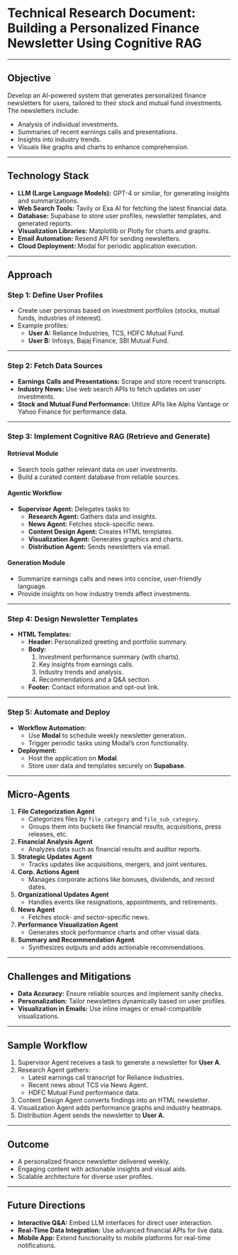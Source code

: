 # Technical Research Document: Building a Personalized Finance Newsletter Using Cognitive RAG

---

## **Objective**

Develop an AI-powered system that generates personalized finance newsletters for users, tailored to their stock and mutual fund investments. The newsletters include:

- Analysis of individual investments.
- Summaries of recent earnings calls and presentations.
- Insights into industry trends.
- Visuals like graphs and charts to enhance comprehension.

---

## **Technology Stack**

- **LLM (Large Language Models):** GPT-4 or similar, for generating insights and summarizations.
- **Web Search Tools:** Tavily or Exa AI for fetching the latest financial data.
- **Database:** Supabase to store user profiles, newsletter templates, and generated reports.
- **Visualization Libraries:** Matplotlib or Plotly for charts and graphs.
- **Email Automation:** Resend API for sending newsletters.
- **Cloud Deployment:** Modal for periodic application execution.

---

## **Approach**

### **Step 1: Define User Profiles**
- Create user personas based on investment portfolios (stocks, mutual funds, industries of interest).
- Example profiles:
  - **User A:** Reliance Industries, TCS, HDFC Mutual Fund.
  - **User B:** Infosys, Bajaj Finance, SBI Mutual Fund.

---

### **Step 2: Fetch Data Sources**
- **Earnings Calls and Presentations:** Scrape and store recent transcripts.
- **Industry News:** Use web search APIs to fetch updates on user investments.
- **Stock and Mutual Fund Performance:** Utilize APIs like Alpha Vantage or Yahoo Finance for performance data.

---

### **Step 3: Implement Cognitive RAG (Retrieve and Generate)**

#### **Retrieval Module**
- Search tools gather relevant data on user investments.
- Build a curated content database from reliable sources.

#### **Agentic Workflow**
- **Supervisor Agent:** Delegates tasks to:
  - **Research Agent:** Gathers data and insights.
  - **News Agent:** Fetches stock-specific news.
  - **Content Design Agent:** Creates HTML templates.
  - **Visualization Agent:** Generates graphics and charts.
  - **Distribution Agent:** Sends newsletters via email.

#### **Generation Module**
- Summarize earnings calls and news into concise, user-friendly language.
- Provide insights on how industry trends affect investments.

---

### **Step 4: Design Newsletter Templates**
- **HTML Templates:**
  - **Header:** Personalized greeting and portfolio summary.
  - **Body:**
    1. Investment performance summary (with charts).
    2. Key insights from earnings calls.
    3. Industry trends and analysis.
    4. Recommendations and a Q&A section.
  - **Footer:** Contact information and opt-out link.

---

### **Step 5: Automate and Deploy**
- **Workflow Automation:**
  - Use **Modal** to schedule weekly newsletter generation.
  - Trigger periodic tasks using Modal’s cron functionality.
- **Deployment:**
  - Host the application on **Modal**.
  - Store user data and templates securely on **Supabase**.

---

## **Micro-Agents**

1. **File Categorization Agent**
   - Categorizes files by `file_category` and `file_sub_category`.
   - Groups them into buckets like financial results, acquisitions, press releases, etc.
2. **Financial Analysis Agent**
   - Analyzes data such as financial results and auditor reports.
3. **Strategic Updates Agent**
   - Tracks updates like acquisitions, mergers, and joint ventures.
4. **Corp. Actions Agent**
   - Manages corporate actions like bonuses, dividends, and record dates.
5. **Organizational Updates Agent**
   - Handles events like resignations, appointments, and retirements.
6. **News Agent**
   - Fetches stock- and sector-specific news.
7. **Performance Visualization Agent**
   - Generates stock performance charts and other visual data.
8. **Summary and Recommendation Agent**
   - Synthesizes outputs and adds actionable recommendations.

---

## **Challenges and Mitigations**

- **Data Accuracy:** Ensure reliable sources and implement sanity checks.
- **Personalization:** Tailor newsletters dynamically based on user profiles.
- **Visualization in Emails:** Use inline images or email-compatible visualizations.

---

## **Sample Workflow**

1. Supervisor Agent receives a task to generate a newsletter for **User A**.
2. Research Agent gathers:
   - Latest earnings call transcript for Reliance Industries.
   - Recent news about TCS via News Agent.
   - HDFC Mutual Fund performance data.
3. Content Design Agent converts findings into an HTML newsletter.
4. Visualization Agent adds performance graphs and industry heatmaps.
5. Distribution Agent sends the newsletter to **User A**.

---

## **Outcome**

- A personalized finance newsletter delivered weekly.
- Engaging content with actionable insights and visual aids.
- Scalable architecture for diverse user profiles.

---

## **Future Directions**

- **Interactive Q&A:** Embed LLM interfaces for direct user interaction.
- **Real-Time Data Integration:** Use advanced financial APIs for live data.
- **Mobile App:** Extend functionality to mobile platforms for real-time notifications.
